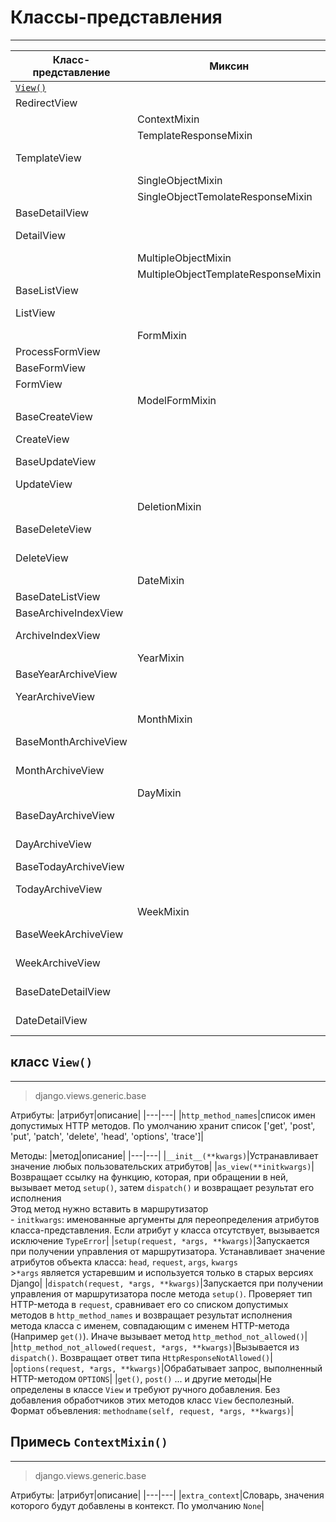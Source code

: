 # Классы-представления
---

|Класс-представление|Миксин|Родители|
|---|---|---|
|[`View()`](#класс%20`View()`)|||
|RedirectView||View|
||ContextMixin||
||TemplateResponseMixin||
|TemplateView||TemplateResponseMixin, ContextMixin, View|
||SingleObjectMixin|ContextMixin|
||SingleObjectTemolateResponseMixin|TemplateResponseMixin|
|BaseDetailView||SingleObjectMixin, View|
|DetailView||SingleObjectTemplateResponseMixin, BaseDetailView|
||MultipleObjectMixin|ContextMixin|
||MultipleObjectTemplateResponseMixin|TemplateResponseMixin|
|BaseListView||MultipleObjectMixin, View|
|ListView||MultipleObjectTemplateResponseMixin, BaseListView|
||FormMixin|ContextMixin|
|ProcessFormView||View|
|BaseFormView||FormMixin, ProcessFormView|
|FormView||FormMixin, BaseFormView|
||ModelFormMixin|SingleObjectMixin, FormMixin|
|BaseCreateView||ModelFormMixin, ProcessFormView|
|CreateView||SingleObjectTemplateResponseMixin, BaseCreateView|
|BaseUpdateView||ModelFormMixin, ProcessFormView|
|UpdateView||SingleObjectTemplateResponseMixin, BaseUpdateView|
||DeletionMixin||
|BaseDeleteView||DeletionMixin, FormMixin, BaseDetailView|
|DeleteView||SingleObjectTemplateResponseMixin, BaseDeleteView|
||DateMixin||
|BaseDateListView||MultipleObjectMixin, DateMixin, View|
|BaseArchiveIndexView||BaseDateListView|
|ArchiveIndexView||MultipleObjectTemplateResponseMixin, BaseArchiveIndexView|
||YearMixin||
|BaseYearArchiveView||YearMixin, BaseDateListView|
|YearArchiveView||MultipleObjectTemplateResponseMixin, BaseYearArchiveView|
||MonthMixin||
|BaseMonthArchiveView||YearMixin, MonthMixin, BaseDateListView|
|MonthArchiveView||MultipleObjectTemplateResponseMixin, BaseMonthArchiveView|
||DayMixin||
|BaseDayArchiveView||YearMixin, MonthMixin, DayMixin, BaseDateListView|
|DayArchiveView||MultipleObjectTemplateResponseMixin, BaseDayArchiveView|
|BaseTodayArchiveView||BaseDayArchiveView|
|TodayArchiveView||MultipleObjectTemplateResponseMixin, BaseTodayArchiveView|
||WeekMixin||
|BaseWeekArchiveView||YearMixin, WeekMixin, BaseDateListView|
|WeekArchiveView||MultipleObjectTemplateResponseMixin, BaseWeekArchiveView|
|BaseDateDetailView||YearMixin, MonthMixin, DayMixin, DateMixin, BaseDetailView|
|DateDetailView||SingleObjectTemplateResponseMixin, BaseDateDetailView|

## класс `View()`
---
>django.views.generic.base

Атрибуты:
|атрибут|описание|
|---|---|
|`http_method_names`|список имен допустимых HTTP методов. По умолчанию хранит список ['get', 'post', 'put', 'patch', 'delete', 'head', 'options', 'trace']|

Методы:
|метод|описание|
|---|---|
|`__init__(**kwargs)`|Устранавливает значение любых пользовательских атрибутов|
|`as_view(**initkwargs)`|Возвращает ссылку на функцию, которая, при обращении в ней, вызывает метод `setup()`, затем `dispatch()` и возвращает результат его исполнения<br>Этод метод нужно вставить в маршрутизатор<br>- `initkwargs`: именованные аргументы для переопределения атрибутов класса-представления. Если атрибут у класса отсутствует, вызывается исключение `TypeError`|
|`setup(request, *args, **kwargs)`|Запускается при получении управления от маршрутизатора. Устанавливает значение атрибутов объекта класса: `head`, `request`, `args`, `kwargs`<br>>`*args` является устаревшим и используется только в старых версиях Django|
|`dispatch(request, *args, **kwargs)`|Запускается при получении управления от маршрутизатора после метода `setup()`. Проверяет тип HTTP-метода в `request`, сравнивает его со списком допустимых методов в `http_method_names` и возвращает результат исполнения метода класса с именем, совпадающим с именем HTTP-метода (Например `get()`). Иначе вызывает метод `http_method_not_allowed()`|
|`http_method_not_allowed(request, *args, **kwargs)`|Вызывается из `dispatch()`. Возвращает ответ типа `HttpResponseNotAllowed()`|
|`options(request, *args, **kwargs)`|Обрабатывает запрос, выполненный HTTP-методом `OPTIONS`|
|`get()`, `post()` ... и другие методы|Не определены в классе `View` и требуют ручного добавления. Без добавления обработчиков этих методов класс `View` бесполезный.<br>Формат объевления: `methodname(self, request, *args, **kwargs)`|

## Примесь `ContextMixin()`
---
>django.views.generic.base

Атрибуты:
|атрибут|описание|
|---|---|
|`extra_context`|Словарь, значения которого будут добавлены в контекст. По умолчанию `None`|

